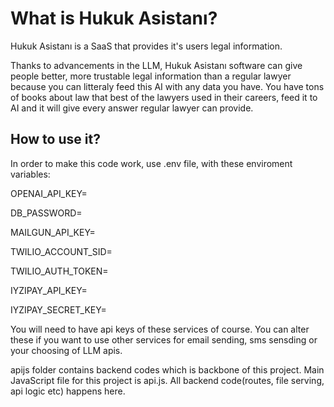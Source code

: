 # What is Hukuk Asistanı?

Hukuk Asistanı is a SaaS that provides it's users legal information.

Thanks to advancements in the LLM, Hukuk Asistanı software can give people better, more trustable legal information than a regular lawyer because you can litteraly feed this AI with any data you have.
You have tons of books about law that best of the lawyers used in their careers, feed it to AI and it will give every answer regular lawyer can provide.

## How to use it?

In order to make this code work, use .env file, with these enviroment variables:

OPENAI_API_KEY=

DB_PASSWORD=

MAILGUN_API_KEY=

TWILIO_ACCOUNT_SID=

TWILIO_AUTH_TOKEN=

IYZIPAY_API_KEY=

IYZIPAY_SECRET_KEY=

You will need to have api keys of these services of course. You can alter these if you want to use other services for email sending, sms sensding or your choosing of LLM apis.

apijs folder contains backend codes which is backbone of this project. Main JavaScript file for this project is api.js. All backend code(routes, file serving, api logic etc) happens here.
